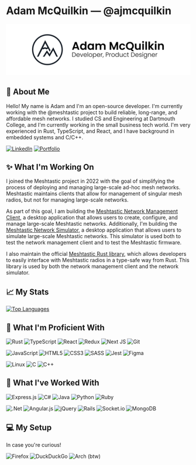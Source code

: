 # Adam McQuilkin — @ajmcquilkin

![Banner Image](banner.png)

## :wave: About Me

Hello! My name is Adam and I'm an open-source developer. I'm currently working with the @meshtastic project to build reliable, long-range, and affordable mesh networks. I studied CS and Engineering at Dartmouth College, and I'm currently working in the small business tech world. I'm very experienced in Rust, TypeScript, and React, and I have background in embedded systems and C/C++.

[![LinkedIn](https://img.shields.io/badge/linkedin-%230077B5.svg?style=for-the-badge&logo=linkedin&logoColor=white)](https://www.linkedin.com/in/adam-mcquilkin)
[![Portfolio](https://img.shields.io/badge/Portfolio-%23000000.svg?style=for-the-badge&logo=firefox&logoColor=#FF7139)](https://www.adammcquilkin.com/)

## :sparkles: What I'm Working On

I joined the Meshtastic project in 2022 with the goal of simplifying the process of deploying and managing large-scale ad-hoc mesh networks. Meshtastic maintains clients that allow for management of singular mesh radios, but not for managing large-scale networks.

As part of this goal, I am building the [Meshtastic Network Management Client](https://github.com/ajmcquilkin/meshtastic-network-management-client), a desktop application that allows users to create, configure, and manage large-scale Meshtastic networks. Additionally, I'm building the [Meshtastic Network Simulator](https://github.com/ajmcquilkin/meshtastic-network-simulator), a desktop application that allows users to simulate large-scale Meshtastic networks. This simulator is used both to test the network management client and to test the Meshtastic firmware.

I also maintain the official [Meshtastic Rust library](https://github.com/meshtastic/rust), which allows developers to easily interface with Meshtastic radios in a type-safe way from Rust. This library is used by both the network management client and the network simulator.

## :chart_with_upwards_trend: My Stats

[![Top Languages](https://github-readme-stats.vercel.app/api/top-langs/?username=ajmcquilkin&layout=compact)](https://github.com/ajmcquilkin)

## :muscle: What I'm Proficient With

![Rust](https://img.shields.io/badge/rust-%23000000.svg?style=for-the-badge&logo=rust&logoColor=white)
![TypeScript](https://img.shields.io/badge/typescript-%23007ACC.svg?style=for-the-badge&logo=typescript&logoColor=white)
![React](https://img.shields.io/badge/react-%2320232a.svg?style=for-the-badge&logo=react&logoColor=%2361DAFB)
![Redux](https://img.shields.io/badge/redux-%23593d88.svg?style=for-the-badge&logo=redux&logoColor=white)
![Next JS](https://img.shields.io/badge/Next-black?style=for-the-badge&logo=next.js&logoColor=white)
![Git](https://img.shields.io/badge/git-%23F05033.svg?style=for-the-badge&logo=git&logoColor=white)

![JavaScript](https://img.shields.io/badge/javascript-%23323330.svg?style=for-the-badge&logo=javascript&logoColor=%23F7DF1E)
![HTML5](https://img.shields.io/badge/html5-%23E34F26.svg?style=for-the-badge&logo=html5&logoColor=white)
![CSS3](https://img.shields.io/badge/css3-%231572B6.svg?style=for-the-badge&logo=css3&logoColor=white)
![SASS](https://img.shields.io/badge/SASS-hotpink.svg?style=for-the-badge&logo=SASS&logoColor=white)
![Jest](https://img.shields.io/badge/-jest-%23C21325?style=for-the-badge&logo=jest&logoColor=white)
![Figma](https://img.shields.io/badge/figma-%23F24E1E.svg?style=for-the-badge&logo=figma&logoColor=white)

<!-- ![Shell Script](https://img.shields.io/badge/shell_script-%23121011.svg?style=for-the-badge&logo=gnu-bash&logoColor=white) -->
<!-- ![Webpack](https://img.shields.io/badge/webpack-%238DD6F9.svg?style=for-the-badge&logo=webpack&logoColor=black) -->

<!-- ![GitHub](https://img.shields.io/badge/github-%23121011.svg?style=for-the-badge&logo=github&logoColor=white) -->
<!-- ![Testing-Library](https://img.shields.io/badge/-TestingLibrary-%23E33332?style=for-the-badge&logo=testing-library&logoColor=white) -->
<!-- ![ESLint](https://img.shields.io/badge/ESLint-4B3263?style=for-the-badge&logo=eslint&logoColor=white) -->
<!-- ![Yarn](https://img.shields.io/badge/yarn-%232C8EBB.svg?style=for-the-badge&logo=yarn&logoColor=white) -->

<!-- ![Visual Studio Code](https://img.shields.io/badge/Visual%20Studio%20Code-0078d7.svg?style=for-the-badge&logo=visual-studio-code&logoColor=white) -->
<!-- ![Visual Studio](https://img.shields.io/badge/Visual%20Studio-5C2D91.svg?style=for-the-badge&logo=visual-studio&logoColor=white) -->
<!-- ![Windows](https://img.shields.io/badge/Windows-0078D6?style=for-the-badge&logo=windows&logoColor=white) -->

![Linux](https://img.shields.io/badge/Linux-FCC624?style=for-the-badge&logo=linux&logoColor=black)
![C](https://img.shields.io/badge/c-%2300599C.svg?style=for-the-badge&logo=c&logoColor=white)
![C++](https://img.shields.io/badge/c++-%2300599C.svg?style=for-the-badge&logo=c%2B%2B&logoColor=white)

<!-- ![Arduino](https://img.shields.io/badge/-Arduino-00979D?style=for-the-badge&logo=Arduino&logoColor=white) -->
<!-- ![Raspberry Pi](https://img.shields.io/badge/-RaspberryPi-C51A4A?style=for-the-badge&logo=Raspberry-Pi) -->

<!-- ![LaTeX](https://img.shields.io/badge/latex-%23008080.svg?style=for-the-badge&logo=latex&logoColor=white) -->
<!-- ![Markdown](https://img.shields.io/badge/markdown-%23000000.svg?style=for-the-badge&logo=markdown&logoColor=white) -->

<!-- ![Adobe Creative Cloud](https://img.shields.io/badge/Adobe%20Creative%20Cloud-DA1F26.svg?style=for-the-badge&logo=Adobe%20Creative%20Cloud&logoColor=white)
![Adobe After Effects](https://img.shields.io/badge/Adobe%20After%20Effects-9999FF.svg?style=for-the-badge&logo=Adobe%20After%20Effects&logoColor=white)
![Adobe Lightroom](https://img.shields.io/badge/Adobe%20Lightroom-31A8FF.svg?style=for-the-badge&logo=Adobe%20Lightroom&logoColor=white)
![Adobe Photoshop](https://img.shields.io/badge/adobephotoshop-%2331A8FF.svg?style=for-the-badge&logo=adobephotoshop&logoColor=white)
![Adobe Premiere Pro](https://img.shields.io/badge/Adobe%20Premiere%20Pro-9999FF.svg?style=for-the-badge&logo=Adobe%20Premiere%20Pro&logoColor=white) -->

## :memo: What I've Worked With

![Express.js](https://img.shields.io/badge/express.js-%23404d59.svg?style=for-the-badge&logo=express&logoColor=%2361DAFB)
![C#](https://img.shields.io/badge/c%23-%23239120.svg?style=for-the-badge&logo=c-sharp&logoColor=white)
![Java](https://img.shields.io/badge/java-%23ED8B00.svg?style=for-the-badge&logo=java&logoColor=white)
![Python](https://img.shields.io/badge/python-3670A0?style=for-the-badge&logo=python&logoColor=ffdd54)
![Ruby](https://img.shields.io/badge/ruby-%23CC342D.svg?style=for-the-badge&logo=ruby&logoColor=white)

![.Net](https://img.shields.io/badge/.NET-5C2D91?style=for-the-badge&logo=.net&logoColor=white)
![Angular.js](https://img.shields.io/badge/angular.js-%23E23237.svg?style=for-the-badge&logo=angularjs&logoColor=white)
![jQuery](https://img.shields.io/badge/jquery-%230769AD.svg?style=for-the-badge&logo=jquery&logoColor=white)
![Rails](https://img.shields.io/badge/rails-%23CC0000.svg?style=for-the-badge&logo=ruby-on-rails&logoColor=white)
![Socket.io](https://img.shields.io/badge/Socket.io-black?style=for-the-badge&logo=socket.io&badgeColor=010101)
![MongoDB](https://img.shields.io/badge/MongoDB-%234ea94b.svg?style=for-the-badge&logo=mongodb&logoColor=white)

<!-- ![Adobe Illustrator](https://img.shields.io/badge/adobeillustrator-%23FF9A00.svg?style=for-the-badge&logo=adobeillustrator&logoColor=white) -->
<!-- ![Adobe XD](https://img.shields.io/badge/Adobe%20XD-470137?style=for-the-badge&logo=Adobe%20XD&logoColor=#FF61F6) -->

<!-- ## :book: What I'm Learning -->

<!-- ![Electron.js](https://img.shields.io/badge/Electron-191970?style=for-the-badge&logo=Electron&logoColor=white) -->

## :computer: My Setup

In case you're curious!

![Firefox](https://img.shields.io/badge/Firefox-FF7139?style=for-the-badge&logo=Firefox-Browser&logoColor=white)
![DuckDuckGo](https://img.shields.io/badge/DuckDuckGo-DE5833?style=for-the-badge&logo=DuckDuckGo&logoColor=white)
![Arch](https://img.shields.io/badge/Arch%20Linux-1793D1?logo=arch-linux&logoColor=fff&style=for-the-badge)
(btw)

<!-- ![MDN Web Docs](https://img.shields.io/badge/MDN_Web_Docs-black?style=for-the-badge&logo=mdnwebdocs&logoColor=white) :heart: -->
